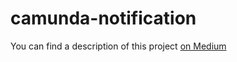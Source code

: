 # camunda-notification

You can find a description of this project [on Medium](https://medium.com/@bares.paul/push-notification-for-approval-workflow-process-tasks-with-camunda-f796ce15f541)
